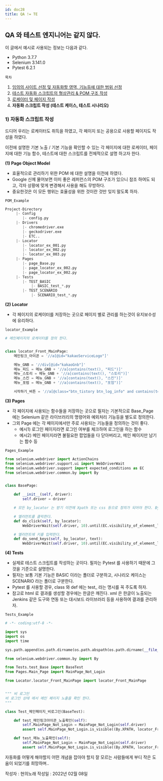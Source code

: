 ```yaml
---
id: doc28
title: QA != TE
---
```


## QA 와 테스트 엔지니어는 같지 않다.

이 글에서 예시로 사용되는 정보는 다음과 같다.

- Python 3.7.7
- Selenium 3.141.0
- Pytest 6.2.1





```목차```
1. [임의의 사이트 선정 및 자동화할 영역, 기능등에 대한 범위 선정](https://qa-linesong.netlify.app/docs/doc23)
2. [테스트 자동화 스크립트의 형상관리 & POM 구조 작성](https://qa-linesong.netlify.app/docs/doc24)
3. [로케이터 및 페이지 작성](https://qa-linesong.netlify.app/docs/doc26)
4. **자동화 스크립트 작성 (테스트 케이스, 테스트 시나리오)**
### 1) 자동화 스크립트 작성
드디어 우리는 로케이터도 취득을 하였고, 각 페이지 또는 공용으로 사용할 페이지도 작성을 하였다.

이전에 설명한 기본 노출 / 기본 기능을 확인할 수 있는 각 페이지에 대한 로케이터, 페이지에 대한 기능 함수, 테스트에 대한 스크립트를 전체적으로 설명 하고자 한다.





**(1) Page Object Model**

- 효울적으로 관리하기 위한 POM 에 대한 설명을 이전에 하였다.
- Google 신께 물어보면 이미 좋은 레퍼런스의 POM 구조가 있으니 참조 하여도 되고, 각자 상황에 맞게 변경해서 사용을 해도 무방하다.
- 중요한것은 이 모든 행위는 효율성을 위한 것이란 것만 잊지 말도록 하자.



```POM_Example```

```python
Project-Directory
     |- Config
		|- config.py
     |- Drivers
		|- chromedriver.exe
		|- geckodriver.exe
		|- ETC..
     |- Locator
		|- locator_ex_001.py
		|- locator_ex_002.py
		|- locator_ex_003.py
     |- Pages
		|- page_Base.py
		|- page_locator_ex_002.py
		|- page_locator_ex_002.py
     |- Tests
    	|- TEST_BASIC
        	|- BASIC_test_*.py
        |- TEST_SCENARIO
        	|- SCENARIO_test_*.py
```





**(2) Locator**

- 각 페이지의 로케이터를 저장하는 곳으로 페이지 별로 관리를 하는것이 유지보수성에 유리하다.



```locator_Example```

```python
# 메인페이지의 로케이터를 정의 한다.


class locator_Front_MainPage:
    메인링크_아이콘 = '//a[@id="kakaoServiceLogo"]'

    메뉴_GNB = '//div[@id="kakaoGnb"]'
    메뉴_피드 = 메뉴_GNB + '//a[contains(text(), "피드")]'
    메뉴_스토리 = 메뉴_GNB + '//a[contains(text(), "스토리")]'
    메뉴_스킨 = 메뉴_GNB + '//a[contains(text(), "스킨")]'
    메뉴_포럼 = 메뉴_GNB + '//a[contains(text(), "포험")]'

    시작하기_버튼 = '//a[@class="btn_tistory btn_log_info" and contains(text(), "시작하기")]'
```





**(3) Pages**

- 각 페이지에 사용되는 함수들을 저장하는 곳으로 필자는 기본적으로 Base_Page 에는 Selenium 같은 라이브러리의 명령어와 예외처리 기능등을 별도로 정의한다.
- 그외 Page 에는 각 페이지에서만 주로 사용되는 기능들을 정의하는 것이 좋다.
  - 예시1) 로그인 페이지라면 로그인 여부를 체크하여 로그인을 하는 함수
  - 예시2) 메인 페이지라면 불필요한 팝업들을 다 닫아버리고, 메인 페이지만 남기는 함수 등



```Pages_Example```

```python
from selenium.webdriver import ActionChains
from selenium.webdriver.support.ui import WebDriverWait
from selenium.webdriver.support import expected_conditions as EC
from selenium.webdriver.common.by import By


class BasePage:

    def __init__(self, driver):
        self.driver = driver

    # 모든 by_locator 는 받기 이전에 Xpath 또는 css 등으로 정의가 되어야 한다. By 를 사용 하던가 Web driver 를 사용 하여 정의

    # 엘러먼트를 클릭한다.
    def do_click(self, by_locator):
        WebDriverWait(self.driver, 10).until(EC.visibility_of_element_located(by_locator)).click()

    # 엘러먼트에 키를 입력한다.
    def do_send_keys(self, by_locator, text):
        WebDriverWait(self.driver, 10).until(EC.visibility_of_element_located(by_locator)).send_keys(text)
```





**(4) Tests**

- 실제로 테스트 스크립트를 작성하는 곳이다. 필자는 Pytest 를 사용하기 때문에 그것을 기준으로 설명한다.
- 필자는 보통 기본 기능은 BASIC 이라는 폴더로 구분하고, 시나리오 케이스는 SCENARIO 라는 폴더로 구분한다.
- Pytest 를 사용할 경우, class 와 def 에는 test_ 라는 명시를 꼭 주도록 하자.
- 참고로 html 로 결과를 생성할 경우에는 한글은 깨진다. xml 은 한글이 노출되는 Jenkins 같은 도구와 연동 또는 대시보드 라이브러리 등을 사용하여 결과를 관리하자.



```Tests_Example```

```python
# -*- coding:utf-8 -*-

import sys
import os
import time

sys.path.append(os.path.dirname(os.path.abspath(os.path.dirname(__file__))))

from selenium.webdriver.common.by import By

from Tests.test_Base import BaseTest
from Pages.Main_Page import MainPage_Not_Login

from Locator.locator_Front_MainPage import locator_Front_MainPage


""" 비 로그인
비 로그인 상태 에서 메인 페이지 노출을 확인 한다.
"""

class Test_메인페이지_비로그인(BaseTest):

    def test_메인링크아이콘_노출확인(self):
        self.MainPage_Not_Login = MainPage_Not_Login(self.driver)
        assert self.MainPage_Not_Login.is_visible((By.XPATH, locator_Front_MainPage.메인링크_아이콘), 3)

    def test_메뉴_노출확인(self):
        self.MainPage_Not_Login = MainPage_Not_Login(self.driver)
        assert self.MainPage_Not_Login.is_visible((By.XPATH, locator_Front_MainPage.메뉴_피드), 3)
```



자동화를 어떻게 해야할지 어떤 개념을 잡아야 할지 잘 모르는 사람들에게 부디 작은 도움이 되었기를 희망하며..







작성자 : 현의노래
작성일 : 2022년 02월 08일